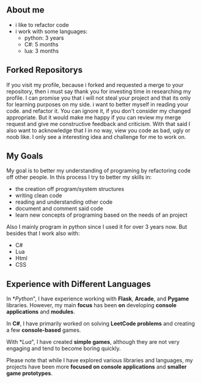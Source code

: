 ## About me
- i like to refactor code
- i work with some languages:
    - python: 3 years
    - C#: 5 months
    - lua: 3 months

## Forked Repositorys
If you visit my profile, because i forked and requested a merge to your repository, then i must say thank you for investing time in researching my profile. I can promise you that i will not steal your project and that its only for learning purposes on my side. i want to better myself in reading your code. and refactor it. You can ignore it, if you don't consider my changed appropriate. But it would make me happy if you can review my merge request and give me constructive feedback and criticism. With that said I also want to acknowledge that I in no way, view you code as bad, ugly or noob like. I only see a interesting idea and challenge for me to work on.

## My Goals
My goal is to better my understanding of programing by refactoring code off other people. In this process I try to better my skills in:
- the creation off program/system structures
- writing clean code
- reading and understanding other code
- document and comment said code
- learn new concepts of programing based
  on the needs of an project

Also I mainly program in python since I used it  for over 3 years now. But besides that I work also with:
- C#
- Lua
- Html
- CSS

## Experience with Different Languages
In **Python*", I have experience working with **Flask**, **Arcade**, and **Pygame** libraries. However, my main **focus** has been **on** developing **console applications** and **modules**.

In **C#**, I have primarily worked on solving **LeetCode problems** and creating a few **console-based** games.

With **Lua*", I have created **simple games**, although they are not very engaging and tend to become boring quickly.

Please note that while I have explored various libraries and languages, my projects have been more **focused on console applications** and **smaller game prototypes**.
